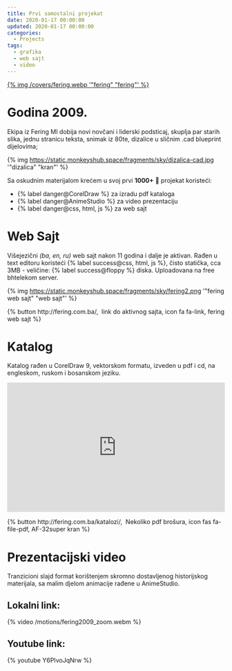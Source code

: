 ```yaml
---
title: Prvi samostalni projekat
date: 2020-01-17 00:00:00
updated: 2020-01-17 00:00:00
categories:
  - Projects
tags:
  - grafika
  - web sajt
  - video
---
```

<a href="in_memorijal_fering_projekat" aria-label="pročitaj" title="Prvi samostalni projekat">{% img /covers/fering.webp '"fering" "fering"' %}</a>

<!--more-->

# Godina 2009.

Ekipa iz Fering MI dobija novi novčani i liderski podsticaj, skuplja par starih slika, jednu stranicu teksta, snimak iz 80te, dizalice u sličnim .cad blueprint dijelovima;

{% img https://static.monkeyshub.space/fragments/sky/dizalica-cad.jpg '"dizalica" "kran"' %}

Sa oskudnim materijalom krećem u svoj prvi **1000+** :money_mouth_face: projekat koristeći:

- {% label danger@CorelDraw %} za izradu pdf kataloga
- {% label danger@AnimeStudio %} za video prezentaciju
- {% label danger@css, html, js %} za web sajt

# Web Sajt

Višejezični *(ba, en, ru)* web sajt nakon 11 godina i dalje je aktivan. Rađen u text editoru koristeći {% label success@css, html, js %}, čisto statička, cca 3MB - veličine: {% label success@floppy %} diska. Uploadovana na free bhtelekom server.

{% img https://static.monkeyshub.space/fragments/sky/fering2.png '"fering web sajt" "web sajt"' %}

<p class="centar">{% button http://fering.com.ba/, &nbsp;link do aktivnog sajta, icon fa fa-link, fering web sajt %}</p>

# Katalog

Katalog rađen u CorelDraw 9, vektorskom formatu, izveden u pdf i cd, na engleskom, ruskom i bosanskom jeziku.

<iframe src="http://fering.com.ba/katalozi/AF-32superRUS.pdf" width="100%" height="300px" frameborder="0" loading="lazy" allowfullscreen></iframe>

<p class="centar">{% button http://fering.com.ba/katalozi/, &nbsp;Nekoliko pdf brošura, icon fas fa-file-pdf, AF-32super kran %}</p>

# Prezentacijski video

Tranzicioni slajd format korištenjem skromno dostavljenog historijskog materijala, sa malim djelom animacije rađene u AnimeStudio.

## Lokalni link:

{% video /motions/fering2009_zoom.webm %}

## Youtube link:

{% youtube Y6PIvoJqNrw %}
